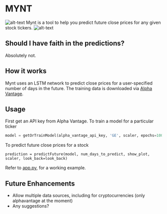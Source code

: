 # MYNT
![alt-text](https://img.shields.io/hexpm/l/plug.svg)
Mynt is a tool to help you predict future close prices for any given stock tickers.
![alt-text](https://github.com/driemworks/mynt/blob/master/resources/images/NTDOY_12-16-2018_lookback=101_epochs=100_batch_size=32.png?raw=true)

## Should I have faith in the predictions?
Absolutely not. 

## How it works
Mynt uses an LSTM network to predict close prices for a user-specified number of days in the future. The training data is downloaded via [Alpha Vantage](https://www.alphavantage.co/).

## Usage
First get an API key from Alpha Vantage. 
To train a model for a  particular ticker
``` python
model = getOrTrainModel(alpha_vantage_api_key, 'GE', scaler, epochs=100, look_back=look_back)
```
To predict future close prices for a stock
```
prediction = predictFuture(model, num_days_to_predict, show_plot, scaler, look_back=look_back)
```

Refer to [app.py](https://github.com/driemworks/mynt/blob/master/examples/app.py), for a working example.

## Future Enhancements
- Allow multiple data sources, including for cryptocurrencies (only alphavantage at the moment)
- Any suggestions? 
  
